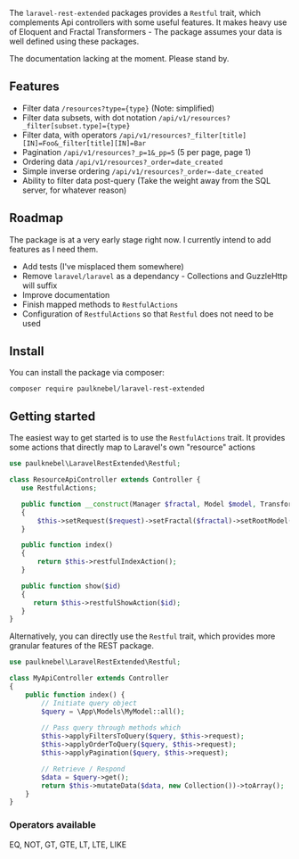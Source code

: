 
The `laravel-rest-extended` packages provides a `Restful` trait, which complements Api controllers with some useful features.
It makes heavy use of Eloquent and Fractal Transformers - The package assumes your data is well defined using these packages.

The documentation lacking at the moment. Please stand by.

 ## Features
 - Filter data  `/resources?type={type}` (Note: simplified)
 - Filter data subsets, with dot notation `/api/v1/resources?_filter[subset.type]={type}`
 - Filter data, with operators `/api/v1/resources?_filter[title][IN]=Foo&_filter[title][IN]=Bar`
 - Pagination `/api/v1/resources?_p=1&_pp=5` (5 per page, page 1)
 - Ordering data `/api/v1/resources?_order=date_created`
 - Simple inverse ordering `/api/v1/resources?_order=-date_created`
 - Ability to filter data post-query (Take the weight away from the SQL server, for whatever reason)

 
 ## Roadmap
The package is at a very early stage right now. I currently intend to add features as I need them. 

 - Add tests (I've misplaced them somewhere)
 - Remove `laravel/laravel` as a dependancy - Collections and GuzzleHttp will suffix 
 - Improve documentation
 - Finish mapped methods to `RestfulActions`
 - Configuration of `RestfulActions` so that `Restful` does not need to be used

 ## Install
 You can install the package via composer:
 ```
 composer require paulknebel/laravel-rest-extended
 ```
 
 ## Getting started

The easiest way to get started is to use the `RestfulActions` trait. It provides some actions that directly map to Laravel's own "resource" actions

 ```php
 use paulknebel\LaravelRestExtended\Restful;

class ResourceApiController extends Controller {
	use RestfulActions;

	public function __construct(Manager $fractal, Model $model, Transformer $transformer, Request $request) 
	{
		$this->setRequest($request)->setFractal($fractal)->setRootModel($model);
	}

	public function index()
	{
		return $this->restfulIndexAction();
	}

    public function show($id) 
    {
       return $this->restfulShowAction($id);
    }
}
 ```

Alternatively, you can directly use the `Restful` trait, which provides more granular features of the REST package.

```php
use paulknebel\LaravelRestExtended\Restful;

class MyApiController extends Controller 
{
	public function index() {
		// Initiate query object
		$query = \App\Models\MyModel::all();
	
		// Pass query through methods which
		$this->applyFiltersToQuery($query, $this->request);
		$this->applyOrderToQuery($query, $this->request);
		$this->applyPagination($query, $this->request);

		// Retrieve / Respond
		$data = $query->get();
		return $this->mutateData($data, new Collection())->toArray();
	}
}
```

 ### Operators available
EQ, NOT, GT, GTE, LT, LTE, LIKE
